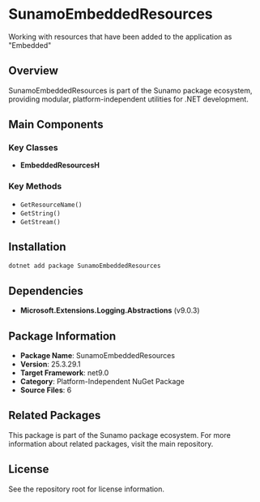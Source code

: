 # SunamoEmbeddedResources

Working with resources that have been added to the application as "Embedded"

## Overview

SunamoEmbeddedResources is part of the Sunamo package ecosystem, providing modular, platform-independent utilities for .NET development.

## Main Components

### Key Classes

- **EmbeddedResourcesH**

### Key Methods

- `GetResourceName()`
- `GetString()`
- `GetStream()`

## Installation

```bash
dotnet add package SunamoEmbeddedResources
```

## Dependencies

- **Microsoft.Extensions.Logging.Abstractions** (v9.0.3)

## Package Information

- **Package Name**: SunamoEmbeddedResources
- **Version**: 25.3.29.1
- **Target Framework**: net9.0
- **Category**: Platform-Independent NuGet Package
- **Source Files**: 6

## Related Packages

This package is part of the Sunamo package ecosystem. For more information about related packages, visit the main repository.

## License

See the repository root for license information.
